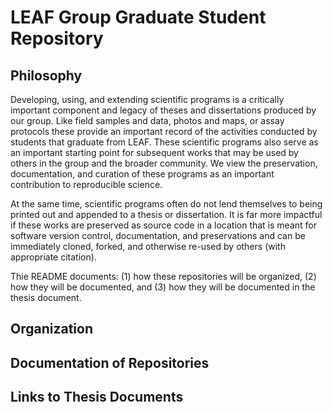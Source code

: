 # LEAF Group Graduate Student Repository
## Philosophy
Developing, using, and extending scientific programs is a critically important component and legacy of theses and dissertations produced by our group. Like field samples and data, photos and maps, or assay protocols these provide an important record of the activities conducted by students that graduate from LEAF. These scientific programs also serve as an important starting point for subsequent works that may be used by others in the group and the broader community. We view the preservation, documentation, and curation of these programs as an important contribution to reproducible science. 

At the same time, scientific programs often do not lend themselves to being printed out and appended to a thesis or dissertation. It is far more impactful if these works are preserved as source code in a location that is meant for software version control, documentation, and preservations and can be immediately cloned, forked, and otherwise re-used by others (with appropriate citation). 

Thie README documents: (1) how these repositories will be organized, (2) how they will be documented, and (3) how they will be documented in the thesis document.

## Organization

## Documentation of Repositories

## Links to Thesis Documents

